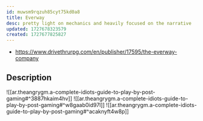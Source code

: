 ```yaml
---
id: muwsm9rqzuh85cyt75kd0a8
title: Everway
desc: pretty light on mechanics and heavily focused on the narrative
updated: 1727678323579
created: 1727677825827
---
```


- https://www.drivethrurpg.com/en/publisher/17595/the-everway-company

## Description

![[ar.theangrygm.a-complete-idiots-guide-to-play-by-post-gaming#^3887hkaim4hv]]
![[ar.theangrygm.a-complete-idiots-guide-to-play-by-post-gaming#^w8gaab0id97l]]
![[ar.theangrygm.a-complete-idiots-guide-to-play-by-post-gaming#^acaknyft4w8p]] 